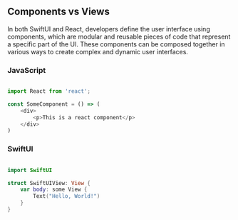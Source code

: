 ## Components vs Views

In both SwiftUI and React, developers define the user interface using components, which are modular and reusable
pieces of code that represent a specific part of the UI. These components can be composed together in various ways to
create complex and dynamic user interfaces.


### JavaScript

```javascript

import React from 'react';

const SomeComponent = () => (
    <div>
        <p>This is a react component</p>
    </div>
)

```

### SwiftUI

```swift

import SwiftUI

struct SwiftUIView: View {
    var body: some View {
        Text("Hello, World!")
    }
}

```